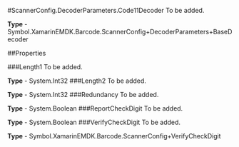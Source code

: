 #ScannerConfig.DecoderParameters.Code11Decoder
To be added.

**Type** - Symbol.XamarinEMDK.Barcode.ScannerConfig+DecoderParameters+BaseDecoder

##Properties

###Length1
To be added.

**Type** - System.Int32
###Length2
To be added.

**Type** - System.Int32
###Redundancy
To be added.

**Type** - System.Boolean
###ReportCheckDigit
To be added.

**Type** - System.Boolean
###VerifyCheckDigit
To be added.

**Type** - Symbol.XamarinEMDK.Barcode.ScannerConfig+VerifyCheckDigit


